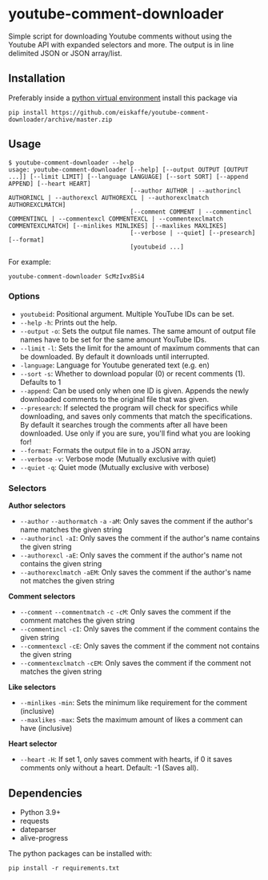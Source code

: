 # youtube-comment-downloader
Simple script for downloading Youtube comments without using the Youtube API with expanded selectors and more. The output is in line delimited JSON or JSON array/list.

## Installation

Preferably inside a [python virtual environment](https://virtualenv.pypa.io/en/latest/) install this package via

```
pip install https://github.com/eiskaffe/youtube-comment-downloader/archive/master.zip
```

## Usage
```
$ youtube-comment-downloader --help
usage: youtube-comment-downloader [--help] [--output OUTPUT [OUTPUT ...]] [--limit LIMIT] [--language LANGUAGE] [--sort SORT] [--append APPEND] [--heart HEART]
                                  [--author AUTHOR | --authorincl AUTHORINCL | --authorexcl AUTHOREXCL | --authorexclmatch AUTHOREXCLMATCH]
                                  [--comment COMMENT | --commentincl COMMENTINCL | --commentexcl COMMENTEXCL | --commentexclmatch COMMENTEXCLMATCH] [--minlikes MINLIKES] [--maxlikes MAXLIKES]
                                  [--verbose | --quiet] [--presearch] [--format]
                                  [youtubeid ...]
```

For example:
```
youtube-comment-downloader ScMzIvxBSi4
```

### Options 
* `youtubeid`: Positional argument. Multiple YouTube IDs can be set.
* `--help` `-h`: Prints out the help.
* `--output` `-o`: Sets the output file names. The same amount of output file names have to be set for the same amount YouTube IDs.
* `--limit` `-l`: Sets the limit for the amount of maximum comments that can be downloaded. By default it downloads until interrupted.
* `-language`: Language for Youtube generated text (e.g. en)
* `--sort` `-s`: Whether to download popular (0) or recent comments (1). Defaults to 1
* `--append`: Can be used only when one ID is given. Appends the newly downloaded comments to the original file that was given.
* `--presearch`: If selected the program will check for specifics while downloading, and saves only comments that match the specifications. By default it searches trough the comments after all have been downloaded. Use only if you are sure, you'll find what you are looking for!
* `--format`: Formats the output file in to a JSON array.
* `--verbose` `-v`: Verbose mode (Mutually exclusive with quiet)
* `--quiet` `-q`: Quiet mode (Mutually exclusive with verbose)

### Selectors
**Author selectors**
* `--author` `--authormatch` `-a` `-aM`: Only saves the comment if the author's name matches the given string
* `--authorincl` `-aI`: Only saves the comment if the author's name contains the given string
* `--authorexcl` `-aE`: Only saves the comment if the author's name not contains the given string
* `--authorexclmatch` `-aEM`: Only saves the comment if the author's name not matches the given string

**Comment selectors** 
* `--comment` `--commentmatch` `-c` `-cM`: Only saves the comment if the comment matches the given string
* `--commentincl` `-cI`: Only saves the comment if the comment contains the given string
* `--commentexcl` `-cE`: Only saves the comment if the comment not contains the given string
* `--commentexclmatch` `-cEM`: Only saves the comment if the comment not matches the given string

**Like selectors**
* `--minlikes` `-min`: Sets the minimum like requirement for the comment (inclusive)
* `--maxlikes` `-max`: Sets the maximum amount of likes a comment can have (inclusive)

**Heart selector**
* `--heart` `-H`: If set 1, only saves comment with hearts, if 0 it saves comments only without a heart. Default: -1 (Saves all).

## Dependencies
* Python 3.9+
* requests
* dateparser
* alive-progress

The python packages can be installed with:

    pip install -r requirements.txt
